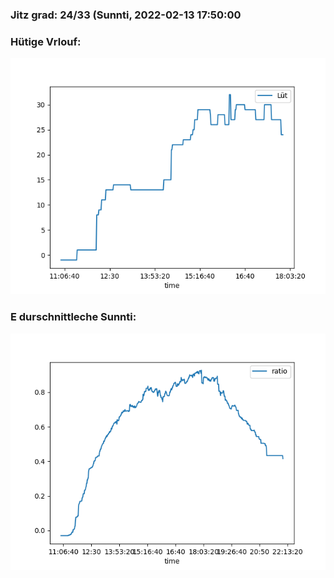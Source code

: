 ### Jitz grad: 24/33 (Sunnti, 2022-02-13 17:50:00

### Hütige Vrlouf:
![Graph](Today.png)

### E durschnittleche Sunnti:
![Graph](Sunnti.png)